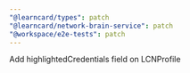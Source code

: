 ```yaml
---
"@learncard/types": patch
"@learncard/network-brain-service": patch
"@workspace/e2e-tests": patch
---
```


Add highlightedCredentials field on LCNProfile

